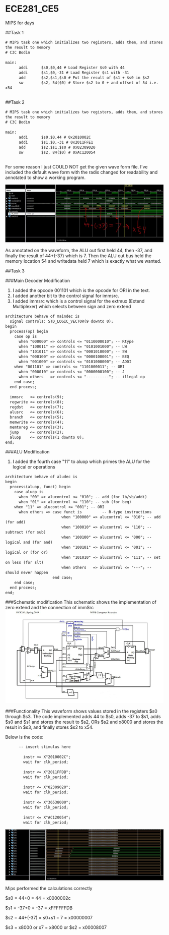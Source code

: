ECE281_CE5
==========

MIPS for days

##Task 1

```
# MIPS task one which initializes two registers, adds them, and stores the result to memory
# C3C Bodin

main:
      addi      $s0,$0,44 # Load Register $s0 with 44
      addi      $s1,$0,-31 # Load Register $s1 with -31
      add       $s2,$s1,$s0 # Put the result of $s1 + $s0 in $s2
      sw        $s2, 54($0) # Store $s2 to 0 + and offset of 54 i.e. x54
      
```

##Task 2

```
# MIPS task one which initializes two registers, adds them, and stores the result to memory
# C3C Bodin

main:
      addi      $s0,$0,44 # 0x2010002C
      addi      $s1,$0,-31 # 0x2011FFE1
      add       $s2,$s1,$s0 # 0x02309020
      sw        $s2, 84($0) # 0xAC120054
      
```

For some reason I just COULD NOT get the given wave form file. I've included the default wave form with
the radix changed for readability and annotated to show a working program.

![alt text](task2.JPG "Stupid wave files")

As annotated on the waveform, the ALU out first held 44, then -37, and finally the result of 44+(-37) which is 7. 
Then the ALU out bus held the memory location 54 and writedata held 7 which is exactly what we wanted.

##Task 3

###Main Decoder Modification
1. I added the opcode 001101 which is the opcode for ORI in the text.
2. I added another bit to the control signal for immsrc.
3. I added immsrc which is a control signal for the extmux (Extend Multiplexer) which selects between sign and zero extend
```
architecture behave of maindec is
  signal controls: STD_LOGIC_VECTOR(9 downto 0);
begin
  process(op) begin
    case op is
      when "000000" => controls <= "0110000010"; -- Rtype
      when "100011" => controls <= "0101001000"; -- LW
      when "101011" => controls <= "0001010000"; -- SW
      when "000100" => controls <= "0000100001"; -- BEQ
      when "001000" => controls <= "0101000000"; -- ADDI
	when "001101" => controls <= "1101000011"; -- ORI
      when "000010" => controls <= "0000000100"; -- J
      when others   => controls <= "----------"; -- illegal op
    end case;
  end process;
  
  immsrc   <= controls(9);
  regwrite <= controls(8);
  regdst   <= controls(7);
  alusrc   <= controls(6);
  branch   <= controls(5);
  memwrite <= controls(4);
  memtoreg <= controls(3);
  jump     <= controls(2);
  aluop    <= controls(1 downto 0);
end;
```

###ALU Modification
1. I added the fourth case "11" to aluop which primes the ALU for the logical or operations
```
architecture behave of aludec is
begin
  process(aluop, funct) begin
    case aluop is
      when "00" => alucontrol <= "010"; -- add (for lb/sb/addi)
      when "01" => alucontrol <= "110"; -- sub (for beq)
	when "11" => alucontrol <= "001"; -- ORI
      when others => case funct is         -- R-type instructions
                         when "100000" => alucontrol <= "010"; -- add (for add)
                         when "100010" => alucontrol <= "110"; -- subtract (for sub)
                         when "100100" => alucontrol <= "000"; -- logical and (for and)
                         when "100101" => alucontrol <= "001"; -- logical or (for or)
                         when "101010" => alucontrol <= "111"; -- set on less (for slt)
                         when others   => alucontrol <= "---"; -- should never happen
                     end case;
    end case;
  end process;
end;
```

###Schematic modification
This schematic shows the implementation of zero extend and the connection of immSrc
![alt text](schematic.JPG "Check this sick schematic bro")

###Functionality
This waveform shows values stored in the registers $s0 through $s3. The code implemented adds 44 to $s0, adds
-37 to $s1, adds $s0 and $s1 and stores the result to $s2, ORs $s2 and x8000 and stores the result in $s3, and finally stores $s2 to x54. 

Below is the code:

```
      -- insert stimulus here 

		instr <= X"2010002C";
		wait for clk_period;
		
		instr <= X"2011FFDB";
		wait for clk_period;
		
		instr <= X"02309020";
		wait for clk_period;
		
		instr <= X"36538000";
		wait for clk_period;
		
		instr <= X"AC120054";
		wait for clk_period;

```

![alt text](registers_task3.JPG "Task 3")

Mips performed the calculations correctly

$s0 = 44+0 = 44 = x0000002c

$s1 = -37+0 = -37 = xFFFFFFDB

$s2 = 44+(-37) = $s0+$s1 = 7 = x00000007

$s3 = x8000 or x7 = x8000 or $s2 = x00008007

